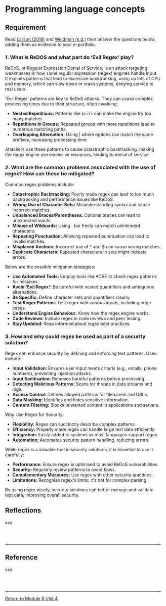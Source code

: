 # Programming language concepts

## Requirement
Read [Larson (2018)](SSD_Unit04_Reference.pdf) and [Weidman (n.d.)](https://owasp.org/www-community/attacks/Regular_expression_Denial_of_Service_-_ReDoS) then answer the questions below, adding them as evidence to your e-portfolio. 

### 1. What is ReDOS and what part do ‘Evil Regex’ play?
ReDoS, or Regular Expression Denial of Service, is an attack targeting weaknesses in how some regular expression (regex) engines handle input. It exploits patterns that lead to excessive backtracking, using up lots of CPU and memory, which can slow down or crash systems, denying service to real users.

'Evil Regex' patterns are key to ReDoS attacks. They can cause complex processing times due to their structure, often involving:
 - **Nested Repetitions:** Patterns like (a+)+ can make the engine try too many matches.
 - **Repetitions in Groups:** Repeated groups with more repetitions lead to numerous matching paths.
 - **Overlapping Alternation:** Using | where options can match the same prefixes, increasing processing time.

Attackers use these patterns to cause catastrophic backtracking, making the regex engine use excessive resources, leading to denial of service.

### 2. What are the common problems associated with the use of regex? How can these be mitigated?
Common regex problems include:
 - **Catastrophic Backtracking:** Poorly made regex can lead to too much backtracking and performance issues like ReDoS.
 - **Wrong Use of Character Sets:** Misunderstanding syntax can cause incorrect matches.
 - **Unbalanced Braces/Parentheses:** Optional braces can lead to unexpected inputs.
 - **Misuse of Wildcards:** Using . too freely can match unintended characters.
 - **Repeating Punctuation:** Allowing repeated punctuation can lead to invalid matches.
 - **Misplaced Anchors:** Incorrect use of ^ and $ can cause wrong matches.
 - **Duplicate Characters:** Repeated characters in sets might indicate errors.

Below are the possible mitigation strategies:
 - **Use Automated Tools:** Employ tools like ACRE to check regex patterns for mistakes.
 - **Avoid 'Evil Regex':** Be careful with nested quantifiers and ambiguous alternations.
 - **Be Specific:** Define character sets and quantifiers clearly.
 - **Test Regex Patterns:** Test regex with various inputs, including edge cases.
 - **Understand Engine Behaviour:** Know how the regex engine works.
 - **Code Reviews:** Include regex in code reviews and peer testing.
 - **Stay Updated:** Keep informed about regex best practices.

### 3. How and why could regex be used as part of a security solution?
Regex can enhance security by defining and enforcing text patterns. Uses include:
 - **Input Validation:** Ensures user input meets criteria (e.g., emails, phone numbers), preventing injection attacks.
 - **Input Sanitisation:** Removes harmful patterns before processing.
 - **Detecting Malicious Patterns:** Scans for threats in data streams and logs.
 - **Access Control:** Defines allowed patterns for filenames and URLs.
 - **Data Masking:** Identifies and hides sensitive information.
 - **Content Filtering:** Blocks unwanted content in applications and servers.

Why Use Regex for Security:
 - **Flexibility:** Regex can succinctly describe complex patterns.
 - **Efficiency:** Properly made regex can handle large text data efficiently.
 - **Integration:** Easily added to systems as most languages support regex.
 - **Automation:** Automates security pattern handling, reducing errors.

While regex is a valuable tool in security solutions, it is essential to use it carefully:
 - **Performance:** Ensure regex is optimised to avoid ReDoS vulnerabilities.
 - **Security:** Regularly review patterns to avoid flaws.
 - **Complementary Measures:** Use regex with other security practices.
 - **Limitations:** Recognise regex's limits; it's not for complex parsing.

By using regex wisely, security solutions can better manage and validate text data, improving overall security.


## Reflections
xxx

<br><br>

---

## Reference
xxx

<br><br>

---

[Return to Module 6 Unit 4](SSD_Unit04.md)
